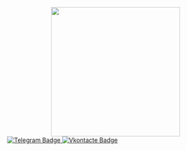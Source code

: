 <div id="header" align="center">
  <img src="https://media.giphy.com/media/citBl9yPwnUOs/giphy.gif?cid=790b76115bdihg89ol0s73enrpncry8826deyjg4192kxddv&ep=v1_gifs_search&rid=giphy.gif&ct=g" width="300"/>
</div>

<div id="badges">
  <a href="https://t.me/kustarevv">
    <img src="https://img.shields.io/badge/Telegram-black?logo=telegram&logoColor=bluek&style=for-the-badge" alt="Telegram Badge"/>
  </a>
  <a href="https://vk.com/kustarev4">
    <img src="https://img.shields.io/badge/Вконтакте-blue?logo=vk&logoColor=black&style=for-the-badge" alt="Vkontacte Badge"/>
  </a>
</div>
